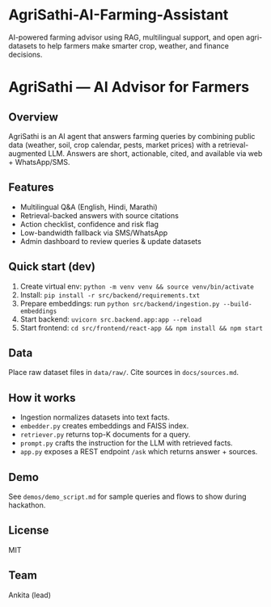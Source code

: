 # AgriSathi-AI-Farming-Assistant
AI-powered farming advisor using RAG, multilingual support, and open agri-datasets to help farmers make smarter crop, weather, and finance decisions.
# AgriSathi — AI Advisor for Farmers

## Overview
AgriSathi is an AI agent that answers farming queries by combining public data (weather, soil, crop calendar, pests, market prices) with a retrieval-augmented LLM. Answers are short, actionable, cited, and available via web + WhatsApp/SMS.

## Features
- Multilingual Q&A (English, Hindi, Marathi)
- Retrieval-backed answers with source citations
- Action checklist, confidence and risk flag
- Low-bandwidth fallback via SMS/WhatsApp
- Admin dashboard to review queries & update datasets

## Quick start (dev)
1. Create virtual env: `python -m venv venv && source venv/bin/activate`
2. Install: `pip install -r src/backend/requirements.txt`
3. Prepare embeddings: run `python src/backend/ingestion.py --build-embeddings`
4. Start backend: `uvicorn src.backend.app:app --reload`
5. Start frontend: `cd src/frontend/react-app && npm install && npm start`

## Data
Place raw dataset files in `data/raw/`. Cite sources in `docs/sources.md`.

## How it works
- Ingestion normalizes datasets into text facts.
- `embedder.py` creates embeddings and FAISS index.
- `retriever.py` returns top-K documents for a query.
- `prompt.py` crafts the instruction for the LLM with retrieved facts.
- `app.py` exposes a REST endpoint `/ask` which returns answer + sources.

## Demo
See `demos/demo_script.md` for sample queries and flows to show during hackathon.

## License
MIT

## Team
Ankita (lead)
